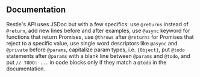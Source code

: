 ## Documentation

Restle's API uses JSDoc but with a few specifics: use `@returns` instead of `@return`,
add new lines before and after examples, use `@async` keyword for functions that return
Promises, use `@throws` after `@returns` for Promises that reject to a specific value,
use single word descriptors like `@async` and `@private` before `@params`,
capitalize param types, i.e. `{Object}`, put `@todo` statements after `@params`
with a blank line between `@params` and `@todo`, and put `// TODO: ...` in
code blocks only if they match a `@todo` in the documentation.
